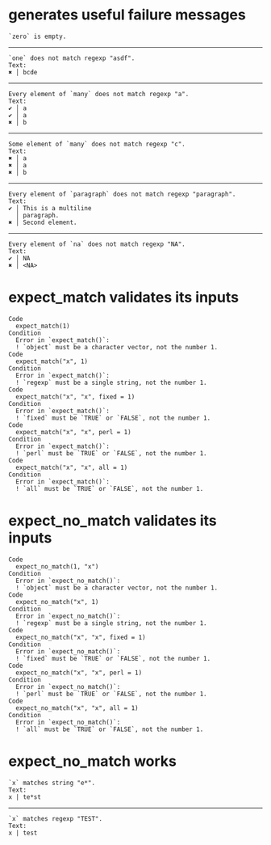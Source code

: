# generates useful failure messages

    `zero` is empty.

---

    `one` does not match regexp "asdf".
    Text:
    ✖ │ bcde

---

    Every element of `many` does not match regexp "a".
    Text:
    ✔ │ a
    ✔ │ a
    ✖ │ b

---

    Some element of `many` does not match regexp "c".
    Text:
    ✖ │ a
    ✖ │ a
    ✖ │ b

---

    Every element of `paragraph` does not match regexp "paragraph".
    Text:
    ✔ │ This is a multiline
      │ paragraph.
    ✖ │ Second element.

---

    Every element of `na` does not match regexp "NA".
    Text:
    ✔ │ NA
    ✖ │ <NA>

# expect_match validates its inputs

    Code
      expect_match(1)
    Condition
      Error in `expect_match()`:
      ! `object` must be a character vector, not the number 1.
    Code
      expect_match("x", 1)
    Condition
      Error in `expect_match()`:
      ! `regexp` must be a single string, not the number 1.
    Code
      expect_match("x", "x", fixed = 1)
    Condition
      Error in `expect_match()`:
      ! `fixed` must be `TRUE` or `FALSE`, not the number 1.
    Code
      expect_match("x", "x", perl = 1)
    Condition
      Error in `expect_match()`:
      ! `perl` must be `TRUE` or `FALSE`, not the number 1.
    Code
      expect_match("x", "x", all = 1)
    Condition
      Error in `expect_match()`:
      ! `all` must be `TRUE` or `FALSE`, not the number 1.

# expect_no_match validates its inputs

    Code
      expect_no_match(1, "x")
    Condition
      Error in `expect_no_match()`:
      ! `object` must be a character vector, not the number 1.
    Code
      expect_no_match("x", 1)
    Condition
      Error in `expect_no_match()`:
      ! `regexp` must be a single string, not the number 1.
    Code
      expect_no_match("x", "x", fixed = 1)
    Condition
      Error in `expect_no_match()`:
      ! `fixed` must be `TRUE` or `FALSE`, not the number 1.
    Code
      expect_no_match("x", "x", perl = 1)
    Condition
      Error in `expect_no_match()`:
      ! `perl` must be `TRUE` or `FALSE`, not the number 1.
    Code
      expect_no_match("x", "x", all = 1)
    Condition
      Error in `expect_no_match()`:
      ! `all` must be `TRUE` or `FALSE`, not the number 1.

# expect_no_match works

    `x` matches string "e*".
    Text:
    x | te*st

---

    `x` matches regexp "TEST".
    Text:
    x | test

